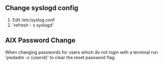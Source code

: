Change syslogd config
---------------------
1. Edit /etc/syslog.conf
2. 'refresh - s syslogd'


AIX Password Change
-------------------
When changing passwords for users which do not login with a terminal run 'pwdadm -c {userid}' to clear the reset password flag. 
